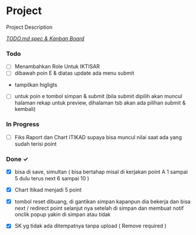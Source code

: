 # Project

Project Description

<em>[TODO.md spec & Kanban Board](https://bit.ly/3fCwKfM)</em>

### Todo

- [ ] Menambahkan Role Untuk IKTISAR  
- [ ] dibawah poin E & diatas update ada menu submit  
- tampilkan higligts  
- [ ] untuk poin e tombol simpan & submit (bila submit dipilih akan muncul halaman rekap untuk preview, dihalaman tsb akan ada pilihan submit & kembali)  

### In Progress

- [ ] Fiks Raport dan Chart ITIKAD supaya bisa muncul nilai saat ada yang sudah terisi point  

### Done ✓

- [x] bisa di save, simultan ( bisa bertahap misal di kerjakan point A 1 sampai 5 dulu terus next 6 sampai 10 )  
- [x] Chart Itikad menjadi 5 point  
- [x] tombol reset dibuang, di gantikan simpan kapanpun dia bekerja dan bisa next / redirect point selanjut nya setelah di simpan dan membuat notif onclik popup yakin di simpan atau tidak  
- [x] SK yg tidak ada ditempatnya tanpa upload ( Remove required )  

